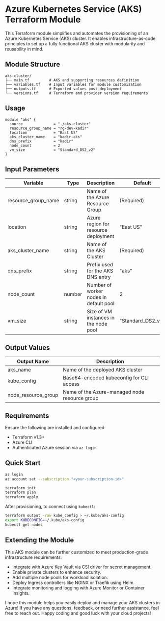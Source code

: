 # Azure Kubernetes Service (AKS) Terraform Module

This Terraform module simplifies and automates the provisioning of an Azure Kubernetes Service (AKS) cluster. It enables infrastructure-as-code principles to set up a fully functional AKS cluster with modularity and reusability in mind. 

## Module Structure   

```   
aks-cluster/ 
├── main.tf         # AKS and supporting resources definition 
├── variables.tf    # Input variables for module customization
├── outputs.tf      # Exported values post-deployment
└── versions.tf     # Terraform and provider version requirements
``` 

## Usage

```hcl
module "aks" {
  source              = "./aks-cluster"
  resource_group_name = "rg-dev-kadir"
  location            = "East US"
  aks_cluster_name    = "kadir-aks"
  dns_prefix          = "kadir"
  node_count          = 2
  vm_size             = "Standard_DS2_v2"
}
```

## Input Parameters

| Variable              | Type   | Description                            | Default             |
| --------------------- | ------ | -------------------------------------- | ------------------- |
| resource\_group\_name | string | Name of the Azure Resource Group       | (Required)          |
| location              | string | Azure region for resource deployment   | "East US"           |
| aks\_cluster\_name    | string | Name of the AKS Cluster                | (Required)          |
| dns\_prefix           | string | Prefix used for the AKS DNS entry      | "aks"               |
| node\_count           | number | Number of worker nodes in default pool | 2                   |
| vm\_size              | string | Size of VM instances in the node pool  | "Standard\_DS2\_v2" |

## Output Values 

| Output Name           | Description                                   |
| --------------------- | --------------------------------------------- |
| aks\_name             | Name of the deployed AKS cluster              |
| kube\_config          | Base64-encoded kubeconfig for CLI access      |
| node\_resource\_group | Name of the Azure-managed node resource group |


## Requirements

Ensure the following are installed and configured:

* Terraform v1.3+
* Azure CLI
* Authenticated Azure session via `az login`

 
## Quick Start

```bash
az login 
az account set --subscription "<your-subscription-id>" 

terraform init 
terraform plan 
terraform apply 
```

After provisioning, to connect using `kubectl`: 

```bash 
terraform output -raw kube_config > ~/.kube/aks-config 
export KUBECONFIG=~/.kube/aks-config 
kubectl get nodes
```
## Extending the Module 
This AKS module can be further customized to meet production-grade infrastructure requirements: 
 
* Integrate with Azure Key Vault via CSI driver for secret management.  
* Enable private clusters to enhance security.  
* Add multiple node pools for workload isolation.  
* Deploy Ingress controllers like NGINX or Traefik using Helm.    
* Integrate monitoring and logging with Azure Monitor or Container Insights.   



I hope this module helps you easily deploy and manage your AKS clusters in Azure! If you have any questions, feedback, or need further assistance, feel free to reach out. Happy coding and good luck with your cloud projects!  
